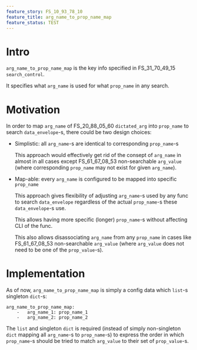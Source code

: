 ```yaml
---
feature_story: FS_10_93_78_10
feature_title: arg_name_to_prop_name_map
feature_status: TEST
---
```


# Intro

`arg_name_to_prop_name_map` is the key info specified in FS_31_70_49_15 `search_control`.

It specifies what `arg_name` is used for what `prop_name` in any search.

# Motivation

In order to map `arg_name` of FS_20_88_05_60 `dictated_arg` into `prop_name` to
search `data_envelope`-s, there could be two design choices:

*   Simplistic: all `arg_name`-s are identical to corresponding `prop_name`-s

    This approach would effectively get rid of the consept of `arg_name` in almost in all cases except
    FS_61_67_08_53 non-searchable `arg_value` (where corresponding `prop_name` may not exist for given `arg_name`).

*   Map-able: every `arg_name` is configured to be mapped into specific `prop_name`

    This approach gives flexibility of adjusting `arg_name`-s used by
    any func to search `data_envelope` regardless of the actual `prop_name`-s these `data_envelope`-s use.

    This allows having more specific (longer) `prop_name`-s without affecting CLI of the func.

    This also allows disassociating `arg_name` from any `prop_name` in  cases like 
    FS_61_67_08_53 non-searchable `arg_value` (where `arg_value` does not need to be one of the `prop_value`-s).

# Implementation

As of now, `arg_name_to_prop_name_map` is simply a config data which `list`-s singleton `dict`-s:

```
arg_name_to_prop_name_map:
    -   arg_name_1: prop_name_1
    -   arg_name_2: prop_name_2
```

The `list` and singleton `dict` is required
(instead of simply non-singleton `dict` mapping all `arg_name`-s to `prop_name`-s)
to express the order in which `prop_name`-s should be tried to match `arg_value` to their set of `prop_value`-s.

